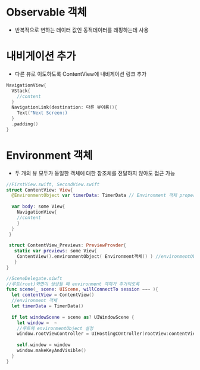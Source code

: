 # Observable 객체
- 반복적으로 변하는 데이터 값인 동적데이터를 래핑하는데 사용

# 내비게이션 추가
- 다른 뷰로 이도하도록 ContentView에 내비게이션 링크 추가
```swift
NavigationView{
  VStack{
    //content
  }
  NavigationLink(destination: 다른 뷰이름(){
    Text("Next Screen:)
  }
  .padding()
}
```

# Environment 객체
- 두 개의 뷰 모두가 동일한 객체에 대한 참조체를 전달하지 않아도 접근 가능
```swift
//FirstView.swift, SecondView.swift
struct ContentView: View{
  @EnvironmentObject var timerData: TimerData // Environment 객체 property
  
  var body: some View{
    NavigationView{
    //content
    }
  }
 }
 
 struct ContentView_Previews: PreviewProvder{
   static var previews: some View{
    ContentView().environmentObject( Environment객체() ) //environmentObject( ) 이용
   }
}

//SceneDelegate.siwft
//루트(root)화면이 생성될 때 environment 객체가 추가되도록
func scene(_ scene: UIScene, willConnectTo session ~~~ ){
  let contentView = ContentView()
  //environment 객체
  let timerData = TimerData()
  
  if let windowScene = scene as? UIWindowScene {
    let window =  ~
    //루트에 environmentObject 설정
    window.rootViewController = UIHostingCOntroller(rootView:contentView.environmentObject( timerData ))
    
    self.window = window
    window.makeKeyAndVisible()
  }
}
